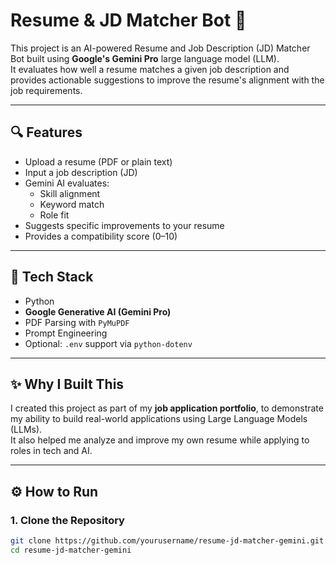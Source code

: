 # Resume & JD Matcher Bot 🤖

This project is an AI-powered Resume and Job Description (JD) Matcher Bot built using **Google's Gemini Pro** large language model (LLM).  
It evaluates how well a resume matches a given job description and provides actionable suggestions to improve the resume's alignment with the job requirements.

---

## 🔍 Features
- Upload a resume (PDF or plain text)
- Input a job description (JD)
- Gemini AI evaluates:
  - Skill alignment
  - Keyword match
  - Role fit
- Suggests specific improvements to your resume
- Provides a compatibility score (0–10)

---

## 🚀 Tech Stack
- Python
- **Google Generative AI (Gemini Pro)**
- PDF Parsing with `PyMuPDF`
- Prompt Engineering
- Optional: `.env` support via `python-dotenv`

---

## ✨ Why I Built This

I created this project as part of my **job application portfolio**, to demonstrate my ability to build real-world applications using Large Language Models (LLMs).  
It also helped me analyze and improve my own resume while applying to roles in tech and AI.

---

## ⚙️ How to Run

### 1. Clone the Repository
```bash
git clone https://github.com/yourusername/resume-jd-matcher-gemini.git
cd resume-jd-matcher-gemini
